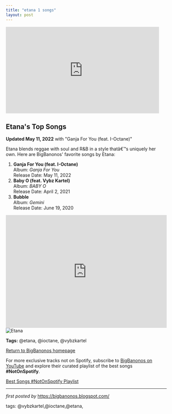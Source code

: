 ```yaml
---
title: "etana 1 songs"
layout: post
---
```

<iframe frameborder="0" height="270" src="https://youtube.com/embed/OYE9bRqCLzE" width="480"></iframe><h2> <h2>Etana's Top Songs</h2>
<p><strong>Updated May 11, 2022</strong> with "Ganja For You (feat. I-Octane)"</p>
<p>Etana blends reggae with soul and R&B in a style thatâ€™s uniquely her own. Here are BigBanonos' favorite songs by Etana:</p>
<ol> <li><strong>Ganja For You (feat. I-Octane)</strong><br>Album: <em>Ganja For You</em><br>Release Date: May 11, 2022</li> <li><strong>Baby O (feat. Vybz Kartel)</strong><br>Album: <em>BABY O</em><br>Release Date: April 2, 2021</li> <li><strong>Bubble</strong><br>Album: <em>Gemini</em><br>Release Date: June 19, 2020</li>
</ol>
<iframe src="https://open.spotify.com/embed/playlist/0s2GDI9mkwlnX6medcG8a0?utm_source=generator" width="100%" height="352" frameBorder="0" allowfullscreen="" allow="autoplay; clipboard-write; encrypted-media; fullscreen; picture-in-picture" loading="lazy"></iframe>
<img src="https://images.squarespace-cdn.com/content/v1/5f9dc79dad6f4468ae52de14/1723423043360-JPEZRZN35GJZEV4Z4PHW/P1017337-Edit+copy.jpg" alt="Etana">
<p><strong>Tags:</strong> @etana, @ioctane, @vybzkartel</p>
<a href="https://bigbanonos.blogspot.com/">Return to BigBanonos homepage</a>


<!--Subscribe and Playlist Links-->
<div>
    <p>For more exclusive tracks not on Spotify, subscribe to <a href="https://www.youtube.com/@BigBanonos" target="_blank">BigBanonos on YouTube</a> and explore their curated playlist of the best songs <strong>#NotOnSpotify</strong>.</p>
    <p><a href="https://www.youtube.com/playlist?list=PLtuNtuTatqI0kFahUCbtbfenC_ET5O_tr" target="_blank">Best Songs #NotOnSpotify Playlist<br /></a></p></div>

<hr />

<p><em>first posted by</em> <a href="https://bigbanonos.blogspot.com/" rel="noopener" target="_new">https://bigbanonos.blogspot.com/</a></p>

<p>tags: @vybzkartel,@ioctane,@etana,</p>
